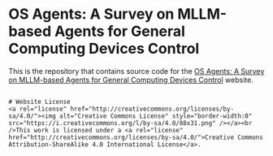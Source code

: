 # OS Agents: A Survey on MLLM-based Agents for General Computing Devices Control

This is the repository that contains source code for the [OS Agents: A Survey on MLLM-based Agents for General Computing Devices Control](https://yuandaoze.github.io/OS-Agent-Survey-homepage/) website.


```

# Website License
<a rel="license" href="http://creativecommons.org/licenses/by-sa/4.0/"><img alt="Creative Commons License" style="border-width:0" src="https://i.creativecommons.org/l/by-sa/4.0/88x31.png" /></a><br />This work is licensed under a <a rel="license" href="http://creativecommons.org/licenses/by-sa/4.0/">Creative Commons Attribution-ShareAlike 4.0 International License</a>.
